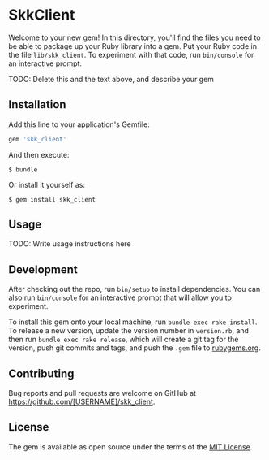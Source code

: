 # SkkClient

Welcome to your new gem! In this directory, you'll find the files you need to be able to package up your Ruby library into a gem. Put your Ruby code in the file `lib/skk_client`. To experiment with that code, run `bin/console` for an interactive prompt.

TODO: Delete this and the text above, and describe your gem

## Installation

Add this line to your application's Gemfile:

```ruby
gem 'skk_client'
```

And then execute:

    $ bundle

Or install it yourself as:

    $ gem install skk_client

## Usage

TODO: Write usage instructions here

## Development

After checking out the repo, run `bin/setup` to install dependencies. You can also run `bin/console` for an interactive prompt that will allow you to experiment.

To install this gem onto your local machine, run `bundle exec rake install`. To release a new version, update the version number in `version.rb`, and then run `bundle exec rake release`, which will create a git tag for the version, push git commits and tags, and push the `.gem` file to [rubygems.org](https://rubygems.org).

## Contributing

Bug reports and pull requests are welcome on GitHub at https://github.com/[USERNAME]/skk_client.


## License

The gem is available as open source under the terms of the [MIT License](http://opensource.org/licenses/MIT).

